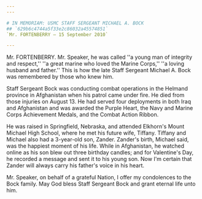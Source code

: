 ```yaml
---
---

# IN MEMORIAM: USMC STAFF SERGEANT MICHAEL A. BOCK
## `629b6c4744a5f33e2c86032a45574851`
`Mr. FORTENBERRY — 15 September 2010`

---
```



Mr. FORTENBERRY. Mr. Speaker, he was called ''a young man of 
integrity and respect,'' ''a great marine who loved the Marine Corps,'' 
''a loving husband and father.'' This is how the late Staff Sergeant 
Michael A. Bock was remembered by those who knew him.

Staff Sergeant Bock was conducting combat operations in the Helmand 
province in Afghanistan when his patrol came under fire. He died from 
those injuries on August 13. He had served four deployments in both 
Iraq and Afghanistan and was awarded the Purple Heart, the Navy and 
Marine Corps Achievement Medals, and the Combat Action Ribbon.

He was raised in Springfield, Nebraska, and attended Elkhorn's Mount 
Michael High School, where he met his future wife, Tiffany. Tiffany and 
Michael also had a 3-year-old son, Zander. Zander's birth, Michael 
said, was the happiest moment of his life. While in Afghanistan, he 
watched online as his son blew out three birthday candles; and for 
Valentine's Day, he recorded a message and sent it to his young son. 
Now I'm certain that Zander will always carry his father's voice in his 
heart.

Mr. Speaker, on behalf of a grateful Nation, I offer my condolences 
to the Bock family. May God bless Staff Sergeant Bock and grant eternal 
life unto him.
